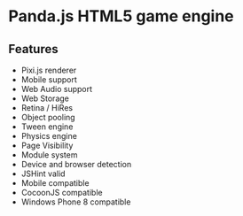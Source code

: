 Panda.js HTML5 game engine
========

## Features

- Pixi.js renderer
- Mobile support
- Web Audio support
- Web Storage
- Retina / HiRes
- Object pooling
- Tween engine
- Physics engine
- Page Visibility
- Module system
- Device and browser detection
- JSHint valid
- Mobile compatible
- CocoonJS compatible
- Windows Phone 8 compatible
